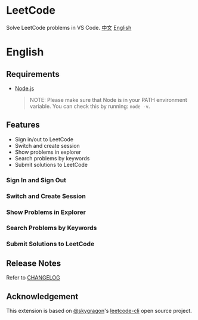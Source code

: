 # LeetCode

Solve LeetCode problems in VS Code.
[中文](#中文)
[English](#English)

# English
## Requirements
- [Node.js](https://nodejs.org)
    > NOTE: Please make sure that Node is in your PATH environment variable. You can check this by running: `node -v`.

## Features
- Sign in/out to LeetCode
- Switch and create session
- Show problems in explorer
- Search problems by keywords
- Submit solutions to LeetCode

### Sign In and Sign Out

### Switch and Create Session

### Show Problems in Explorer

### Search Problems by Keywords

### Submit Solutions to LeetCode

## Release Notes

Refer to [CHANGELOG](CHANGELOG.md)

## Acknowledgement

This extension is based on [@skygragon](https://github.com/skygragon)'s [leetcode-cli](https://github.com/skygragon/leetcode-cli) open source project.

